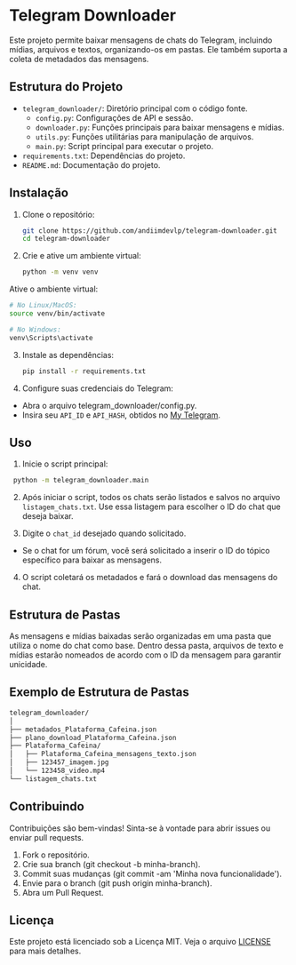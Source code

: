 # Telegram Downloader

Este projeto permite baixar mensagens de chats do Telegram, incluindo mídias, arquivos e textos, organizando-os em pastas. Ele também suporta a coleta de metadados das mensagens.

## Estrutura do Projeto

- `telegram_downloader/`: Diretório principal com o código fonte.
  - `config.py`: Configurações de API e sessão.
  - `downloader.py`: Funções principais para baixar mensagens e mídias.
  - `utils.py`: Funções utilitárias para manipulação de arquivos.
  - `main.py`: Script principal para executar o projeto.
- `requirements.txt`: Dependências do projeto.
- `README.md`: Documentação do projeto.

## Instalação

1. Clone o repositório:

   ```bash
   git clone https://github.com/andiimdevlp/telegram-downloader.git
   cd telegram-downloader
   ```

2. Crie e ative um ambiente virtual:

   ```bash
   python -m venv venv
   ```

Ative o ambiente virtual:

   ```bash
   # No Linux/MacOS:
   source venv/bin/activate

   # No Windows:
   venv\Scripts\activate
  ```

3. Instale as dependências:

   ```bash
   pip install -r requirements.txt
   ```

4. Configure suas credenciais do Telegram:
 - Abra o arquivo telegram_downloader/config.py.
 - Insira seu `API_ID` e `API_HASH`, obtidos no [My Telegram](https://my.telegram.org/auth).

## Uso
1. Inicie o script principal:
  
  ```bash
   python -m telegram_downloader.main
  ```
2. Após iniciar o script, todos os chats serão listados e salvos no arquivo `listagem_chats.txt`. Use essa listagem para escolher o ID do chat que deseja baixar.

3. Digite o `chat_id` desejado quando solicitado.

  - Se o chat for um fórum, você será solicitado a inserir o ID do tópico específico para baixar as mensagens.
4. O script coletará os metadados e fará o download das mensagens do chat.

## Estrutura de Pastas

As mensagens e mídias baixadas serão organizadas em uma pasta que utiliza o nome do chat como base. Dentro dessa pasta, arquivos de texto e mídias estarão nomeados de acordo com o ID da mensagem para garantir unicidade.

## Exemplo de Estrutura de Pastas

  ```bash
  telegram_downloader/
  │
  ├── metadados_Plataforma_Cafeina.json
  ├── plano_download_Plataforma_Cafeina.json
  ├── Plataforma_Cafeina/
  │   ├── Plataforma_Cafeina_mensagens_texto.json
  │   ├── 123457_imagem.jpg
  │   └── 123458_video.mp4
  └── listagem_chats.txt
  ```

## Contribuindo

Contribuições são bem-vindas! Sinta-se à vontade para abrir issues ou enviar pull requests.

  1. Fork o repositório.
  2. Crie sua branch (git checkout -b minha-branch).
  3. Commit suas mudanças (git commit -am 'Minha nova funcionalidade').
  4. Envie para o branch (git push origin minha-branch).
  5. Abra um Pull Request.

## Licença

Este projeto está licenciado sob a Licença MIT. Veja o arquivo [LICENSE](https://choosealicense.com/licenses/mit/) para mais detalhes.

 

